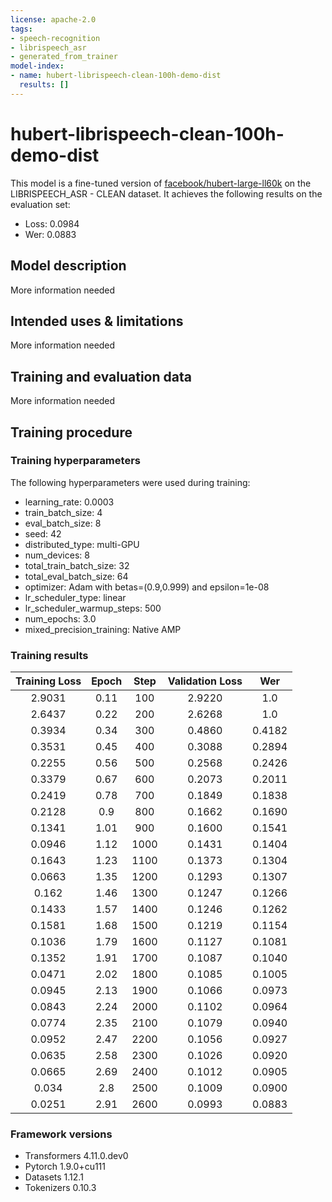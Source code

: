 ```yaml
---
license: apache-2.0
tags:
- speech-recognition
- librispeech_asr
- generated_from_trainer
model-index:
- name: hubert-librispeech-clean-100h-demo-dist
  results: []
---
```


<!-- This model card has been generated automatically according to the information the Trainer had access to. You
should probably proofread and complete it, then remove this comment. -->

# hubert-librispeech-clean-100h-demo-dist

This model is a fine-tuned version of [facebook/hubert-large-ll60k](https://huggingface.co/facebook/hubert-large-ll60k) on the LIBRISPEECH_ASR - CLEAN dataset.
It achieves the following results on the evaluation set:
- Loss: 0.0984
- Wer: 0.0883

## Model description

More information needed

## Intended uses & limitations

More information needed

## Training and evaluation data

More information needed

## Training procedure

### Training hyperparameters

The following hyperparameters were used during training:
- learning_rate: 0.0003
- train_batch_size: 4
- eval_batch_size: 8
- seed: 42
- distributed_type: multi-GPU
- num_devices: 8
- total_train_batch_size: 32
- total_eval_batch_size: 64
- optimizer: Adam with betas=(0.9,0.999) and epsilon=1e-08
- lr_scheduler_type: linear
- lr_scheduler_warmup_steps: 500
- num_epochs: 3.0
- mixed_precision_training: Native AMP

### Training results

| Training Loss | Epoch | Step | Validation Loss | Wer    |
|:-------------:|:-----:|:----:|:---------------:|:------:|
| 2.9031        | 0.11  | 100  | 2.9220          | 1.0    |
| 2.6437        | 0.22  | 200  | 2.6268          | 1.0    |
| 0.3934        | 0.34  | 300  | 0.4860          | 0.4182 |
| 0.3531        | 0.45  | 400  | 0.3088          | 0.2894 |
| 0.2255        | 0.56  | 500  | 0.2568          | 0.2426 |
| 0.3379        | 0.67  | 600  | 0.2073          | 0.2011 |
| 0.2419        | 0.78  | 700  | 0.1849          | 0.1838 |
| 0.2128        | 0.9   | 800  | 0.1662          | 0.1690 |
| 0.1341        | 1.01  | 900  | 0.1600          | 0.1541 |
| 0.0946        | 1.12  | 1000 | 0.1431          | 0.1404 |
| 0.1643        | 1.23  | 1100 | 0.1373          | 0.1304 |
| 0.0663        | 1.35  | 1200 | 0.1293          | 0.1307 |
| 0.162         | 1.46  | 1300 | 0.1247          | 0.1266 |
| 0.1433        | 1.57  | 1400 | 0.1246          | 0.1262 |
| 0.1581        | 1.68  | 1500 | 0.1219          | 0.1154 |
| 0.1036        | 1.79  | 1600 | 0.1127          | 0.1081 |
| 0.1352        | 1.91  | 1700 | 0.1087          | 0.1040 |
| 0.0471        | 2.02  | 1800 | 0.1085          | 0.1005 |
| 0.0945        | 2.13  | 1900 | 0.1066          | 0.0973 |
| 0.0843        | 2.24  | 2000 | 0.1102          | 0.0964 |
| 0.0774        | 2.35  | 2100 | 0.1079          | 0.0940 |
| 0.0952        | 2.47  | 2200 | 0.1056          | 0.0927 |
| 0.0635        | 2.58  | 2300 | 0.1026          | 0.0920 |
| 0.0665        | 2.69  | 2400 | 0.1012          | 0.0905 |
| 0.034         | 2.8   | 2500 | 0.1009          | 0.0900 |
| 0.0251        | 2.91  | 2600 | 0.0993          | 0.0883 |


### Framework versions

- Transformers 4.11.0.dev0
- Pytorch 1.9.0+cu111
- Datasets 1.12.1
- Tokenizers 0.10.3
